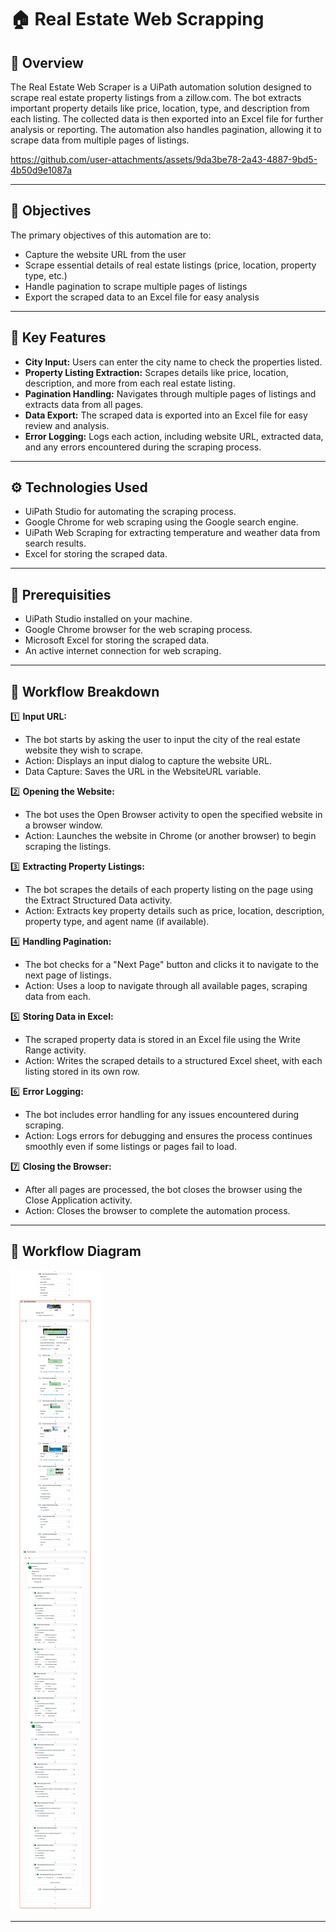 # 🏠 Real Estate Web Scrapping

## 📌 Overview
The Real Estate Web Scraper is a UiPath automation solution designed to scrape real estate property listings from a zillow.com. The bot extracts important property details like price, location, type, and description from each listing. The collected data is then exported into an Excel file for further analysis or reporting. The automation also handles pagination, allowing it to scrape data from multiple pages of listings.

https://github.com/user-attachments/assets/9da3be78-2a43-4887-9bd5-4b50d9e1087a

---

## 🎯 Objectives
The primary objectives of this automation are to:

- Capture the website URL from the user
- Scrape essential details of real estate listings (price, location, property type, etc.)
- Handle pagination to scrape multiple pages of listings
- Export the scraped data to an Excel file for easy analysis

---

## 🌟 Key Features

-	**City Input:** Users can enter the city name to check the properties listed.
-	**Property Listing Extraction:** Scrapes details like price, location, description, and more from each real estate listing.
-	**Pagination Handling:** Navigates through multiple pages of listings and extracts data from all pages.
-	**Data Export:** The scraped data is exported into an Excel file for easy review and analysis.
-	**Error Logging:** Logs each action, including website URL, extracted data, and any errors encountered during the scraping process.

---

## ⚙️ Technologies Used

-	UiPath Studio for automating the scraping process.
-	Google Chrome for web scraping using the Google search engine.
-	UiPath Web Scraping for extracting temperature and weather data from search results.
-	Excel for storing the scraped data.

---

## 🧪 Prerequisities

- UiPath Studio installed on your machine.
- Google Chrome browser for the web scraping process.
- Microsoft Excel for storing the scraped data.
- An active internet connection for web scraping.

---

## 🔎 Workflow Breakdown

1️⃣ **Input URL:**
- The bot starts by asking the user to input the city of the real estate website they wish to scrape.
- Action: Displays an input dialog to capture the website URL.
- Data Capture: Saves the URL in the WebsiteURL variable.

2️⃣ **Opening the Website:**
- The bot uses the Open Browser activity to open the specified website in a browser window.
- Action: Launches the website in Chrome (or another browser) to begin scraping the listings.

3️⃣ **Extracting Property Listings:**
- The bot scrapes the details of each property listing on the page using the Extract Structured Data activity.
- Action: Extracts key property details such as price, location, description, property type, and agent name (if available).

4️⃣ **Handling Pagination:**
- The bot checks for a "Next Page" button and clicks it to navigate to the next page of listings.
- Action: Uses a loop to navigate through all available pages, scraping data from each.

5️⃣ **Storing Data in Excel:**
- The scraped property data is stored in an Excel file using the Write Range activity.
- Action: Writes the scraped details to a structured Excel sheet, with each listing stored in its own row.

6️⃣ **Error Logging:**
- The bot includes error handling for any issues encountered during scraping.
- Action: Logs errors for debugging and ensures the process continues smoothly even if some listings or pages fail to load.

7️⃣ **Closing the Browser:**
- After all pages are processed, the bot closes the browser using the Close Application activity.
- Action: Closes the browser to complete the automation process.

---

## 🎨 Workflow Diagram

![Workflow](https://github.com/Jerin-Abraham-George/UiPath-Projects/blob/main/Real-Estate-Web-Scrapping/Main%20Sequence.jpg)

---


